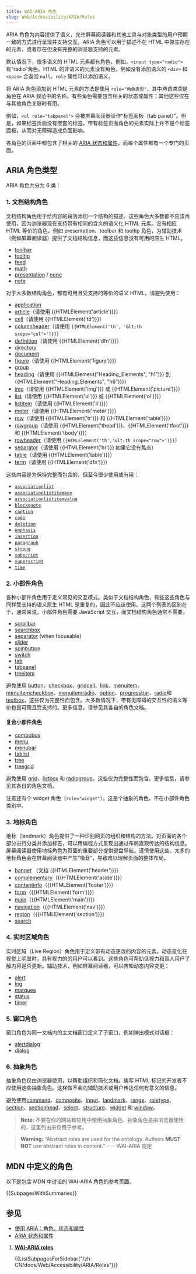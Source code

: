 ```yaml
---
title: WAI-ARIA 角色
slug: Web/Accessibility/ARIA/Roles
---
```


ARIA 角色为内容提供了语义，允许屏幕阅读器和其他工具与对象类型的用户预期一致的方式进行呈现并支持交互。<abbr>ARIA</abrr> 角色可以用于描述不在 HTML 中原生存在的元素，或者存在但没有完整的浏览器支持的元素。

默认情况下，很多语义的 HTML 元素都有角色，例如，`<input type="radio">` 有“radio”角色。HTML 的非语义的元素没有角色，例如没有添加语义的 `<div>` 和 `<span>` 会返回 `null`。`role` 属性可以添加语义。

将 ARIA 角色添加到 HTML 元素的方法是使用 `role="角色类型"`，其中*角色类型*是角色在 ARIA 规范中的名称。有些角色需要包含相关的状态或属性；其他这些仅在与其他角色关联时有用。

例如，`<ul role="tabpanel">` 会被屏幕阅读器读作“标签面板（tab panel）”。但是，如果标签页面没有嵌套的标签，带有标签页面角色的元素实际上并不是个标签面板，从而对无障碍造成负面影响。

各角色的页面中都包含了相关的 [ARIA 状态和属性](/zh-CN/docs/Web/Accessibility/ARIA/Attributes)，而每个属性都有一个专门的页面。

## ARIA 角色类型

ARIA 角色共分为 6 类：

### 1. 文档结构角色

文档结构角色用于给内容的段落添加一个结构的描述。这些角色大多数都不应该再使用，因为浏览器现在支持带有相同的含义的语义化 HTML 元素。没有相应 HTML 等价的角色，例如 presentation、toolbar 和 tooltip 角色，为辅助技术（例如屏幕阅读器）提供了文档结构信息，而这些信息没有可用的原生 HTML。

- [toolbar](/zh-CN/docs/Web/Accessibility/ARIA/Roles/toolbar_role)
- [tooltip](/zh-CN/docs/Web/Accessibility/ARIA/Roles/tooltip_role)
- [feed](/zh-CN/docs/Web/Accessibility/ARIA/Roles/feed_role)
- [math](/zh-CN/docs/Web/Accessibility/ARIA/Roles/math_role)
- [presentation](/zh-CN/docs/Web/Accessibility/ARIA/Roles/presentation_role) / [none](/zh-CN/docs/Web/Accessibility/ARIA/Roles/none_role)
- [note](/zh-CN/docs/Web/Accessibility/ARIA/Roles/note_role)

对于大多数结构角色，都有可用且受支持的等价的语义 HTML。请避免使用：

- [application](/zh-CN/docs/Web/Accessibility/ARIA/Roles/application_role)
- [article](/zh-CN/docs/Web/Accessibility/ARIA/Roles/article_role)（请使用 {{HTMLElement('article')}}）
- [cell](/zh-CN/docs/Web/Accessibility/ARIA/Roles/cell_role)（请使用 {{HTMLElement('td')}}）
- [columnheader](/zh-CN/docs/Web/Accessibility/ARIA/Roles/columnheader_role)（请使用 `{{HTMLElement('th', '&lt;th scope="col">')}}`）
- [definition](/zh-CN/docs/Web/Accessibility/ARIA/Roles/definition_role)（请使用 {{HTMLElement('dfn')}}）
- [directory](/zh-CN/docs/Web/Accessibility/ARIA/Roles/directory_role)
- [document](/zh-CN/docs/Web/Accessibility/ARIA/Roles/document_role)
- [figure](/zh-CN/docs/Web/Accessibility/ARIA/Roles/figure_role)（请使用 {{HTMLElement('figure')}}）
- [group](/zh-CN/docs/Web/Accessibility/ARIA/Roles/group_role)
- [heading](/zh-CN/docs/Web/Accessibility/ARIA/Roles/heading_role)（请使用 {{HTMLElement("Heading_Elements", "h1")}} 到 {{HTMLElement("Heading_Elements", "h6")}}）
- [img](/zh-CN/docs/Web/Accessibility/ARIA/Roles/img_role)（请使用 {{HTMLElement('img')}} 或 {{HTMLElement('picture')}}）
- [list](/zh-CN/docs/Web/Accessibility/ARIA/Roles/list_role)（请使用 {{HTMLElement('ul')}} 或 {{HTMLElement('ol')}}）
- [listitem](/zh-CN/docs/Web/Accessibility/ARIA/Roles/listitem_role)（请使用 {{HTMLElement('li')}}）
- [meter](/zh-CN/docs/Web/Accessibility/ARIA/Roles/meter_role)（请使用 {{HTMLElement('meter')}}）
- [row](/zh-CN/docs/Web/Accessibility/ARIA/Roles/row_role)（请使用 {{HTMLElement('tr')}} 和 {{HTMLElement('table')}}）
- [rowgroup](/zh-CN/docs/Web/Accessibility/ARIA/Roles/rowgroup_role)（请使用 {{HTMLElement('thead')}}、{{HTMLElement('tfoot')}} 和 {{HTMLElement('tbody')}}）
- [rowheader](/zh-CN/docs/Web/Accessibility/ARIA/Roles/rowheader_role)（请使用 `{{HTMLElement('th','&lt;th scope="row">')}}`）
- [separator](/zh-CN/docs/Web/Accessibility/ARIA/Roles/separator_role)（请使用 {{HTMLElement('hr')}} 如果它没有焦点）
- [table](/zh-CN/docs/Web/Accessibility/ARIA/Roles/table_role)（请使用 {{HTMLElement('table')}}）
- [term](/zh-CN/docs/Web/Accessibility/ARIA/Roles/term_role)（请使用 {{HTMLElement('dfn')}}）

这些内容是为保持完整而包含的，但至今很少使用或有用：

- [`associationlist`](/zh-CN/docs/Web/Accessibility/ARIA/Roles/structural_roles)
- [`associationlistitemkey`](/zh-CN/docs/Web/Accessibility/ARIA/Roles/structural_roles)
- [`associationlistitemvalue`](/zh-CN/docs/Web/Accessibility/ARIA/Roles/structural_roles)
- [`blockquote`](/zh-CN/docs/Web/Accessibility/ARIA/Roles/structural_roles)
- [`caption`](/zh-CN/docs/Web/Accessibility/ARIA/Roles/structural_roles)
- [`code`](/zh-CN/docs/Web/Accessibility/ARIA/Roles/structural_roles)
- [`deletion`](/zh-CN/docs/Web/Accessibility/ARIA/Roles/structural_roles)
- [`emphasis`](/zh-CN/docs/Web/Accessibility/ARIA/Roles/structural_roles)
- [`insertion`](/zh-CN/docs/Web/Accessibility/ARIA/Roles/structural_roles)
- [`paragraph`](/zh-CN/docs/Web/Accessibility/ARIA/Roles/structural_roles)
- [`strong`](/zh-CN/docs/Web/Accessibility/ARIA/Roles/structural_roles)
- [`subscript`](/zh-CN/docs/Web/Accessibility/ARIA/Roles/structural_roles)
- [`superscript`](/zh-CN/docs/Web/Accessibility/ARIA/Roles/structural_roles)
- [`time`](/zh-CN/docs/Web/Accessibility/ARIA/Roles/structural_roles)

### 2. 小部件角色

各种小部件角色用于定义常见的交互模式。类似于文档结构角色，有些这些角色与同样受支持的语义原生 HTML 是重复的，因此不应该使用。这两个列表的区别在于，通常来说，小部件角色需要 JavaScript 交互，而文档结构角色通常不需要。

- [scrollbar](/zh-CN/docs/Web/Accessibility/ARIA/Roles/scrollbar_role)
- [searchbox](/zh-CN/docs/Web/Accessibility/ARIA/Roles/searchbox_role)
- [separator](/zh-CN/docs/Web/Accessibility/ARIA/Roles/separator_role) (when focusable)
- [slider](/zh-CN/docs/Web/Accessibility/ARIA/Roles/slider_role)
- [spinbutton](/zh-CN/docs/Web/Accessibility/ARIA/Roles/spinbutton_role)
- [switch](/zh-CN/docs/Web/Accessibility/ARIA/Roles/switch_role)
- [tab](/zh-CN/docs/Web/Accessibility/ARIA/Roles/tab_role)
- [tabpanel](/zh-CN/docs/Web/Accessibility/ARIA/Roles/tabpanel_role)
- [treeitem](/zh-CN/docs/Web/Accessibility/ARIA/Roles/treeitem_role)

避免使用 [button](/zh-CN/docs/Web/Accessibility/ARIA/Roles/button_role)、[checkbox](/zh-CN/docs/Web/Accessibility/ARIA/Roles/checkbox_role)、[gridcell](/zh-CN/docs/Web/Accessibility/ARIA/Roles/gridcell_role)、[link](/zh-CN/docs/Web/Accessibility/ARIA/Roles/link_role)、[menuitem](/zh-CN/docs/Web/Accessibility/ARIA/Roles/menuitem_role)、[menuitemcheckbox](/zh-CN/docs/Web/Accessibility/ARIA/Roles/menuitemcheckbox_role)、[menuitemradio](/zh-CN/docs/Web/Accessibility/ARIA/Roles/menuitemradio_role)、[option](/zh-CN/docs/Web/Accessibility/ARIA/Roles/option_role)、[progressbar](/zh-CN/docs/Web/Accessibility/ARIA/Roles/progressbar_role)、[radio](/zh-CN/docs/Web/Accessibility/ARIA/Roles/radio_role)和 [textbox](/zh-CN/docs/Web/Accessibility/ARIA/Roles/textbox_role)，这些仅为完整性而包含。大多数情况下，带有无障碍的交互性的语义等价也是可用且受支持的。更多信息，请参见其各自的角色文档。

#### 复合小部件角色

- [combobox](/zh-CN/docs/Web/Accessibility/ARIA/Roles/combobox_role)
- [menu](/zh-CN/docs/Web/Accessibility/ARIA/Roles/menu_role)
- [menubar](/zh-CN/docs/Web/Accessibility/ARIA/Roles/menubar_role)
- [tablist](/zh-CN/docs/Web/Accessibility/ARIA/Roles/tablist_role)
- [tree](/zh-CN/docs/Web/Accessibility/ARIA/Roles/tree_role)
- [treegrid](/zh-CN/docs/Web/Accessibility/ARIA/Roles/treegrid_role)

避免使用 [grid](/zh-CN/docs/Web/Accessibility/ARIA/Roles/grid_role)、[listbox](/zh-CN/docs/Web/Accessibility/ARIA/Roles/listbox_role) 和 [radiogroup](/zh-CN/docs/Web/Accessibility/ARIA/Roles/radio_role)，这些仅为完整性而包含。更多信息，请参见其各自的角色文档。

注意还有个 widget 角色（`role="widget"`），这是个抽象的角色，不在小部件角色类别中。

### 3. 地标角色

地标（landmark）角色提供了一种识别网页的组织和结构的方法。对页面的各个部分进行分类并添加标签，可以用编程方式呈现出通过布局直观传达的结构信息。屏幕阅读器使用地标角色为页面的重要部分提供键盘导航。谨慎使用这些。太多的地标角色会在屏幕阅读器中产生“噪音”，导致难以理解页面的整体布局。

- [banner](/zh-CN/docs/Web/Accessibility/ARIA/Roles/banner_role) （文档 {{HTMLElement('header')}}）
- [complementary](/zh-CN/docs/Web/Accessibility/ARIA/Roles/complementary_role)（{{HTMLElement('aside')}}）
- [contentinfo](/zh-CN/docs/Web/Accessibility/ARIA/Roles/contentinfo_role)（{{HTMLElement('footer')}}）
- [form](/zh-CN/docs/Web/Accessibility/ARIA/Roles/form_role)（{{HTMLElement('form')}}）
- [main](/zh-CN/docs/Web/Accessibility/ARIA/Roles/main_role)（{{HTMLElement('main')}}）
- [navigation](/zh-CN/docs/Web/Accessibility/ARIA/Roles/navigation_role)（{{HTMLElement('nav')}}）
- [region](/zh-CN/docs/Web/Accessibility/ARIA/Roles/region_role)（{{HTMLElement('section')}}）
- [search](/zh-CN/docs/Web/Accessibility/ARIA/Roles/search_role)

### 4. 实时区域角色

实时区域（Live Region）角色用于定义带有动态更改的内容的元素。动态变化在视觉上明显时，具有视力的的用户可以看到。这些角色可帮助低视力和盲人用户了解内容是否更新。辅助技术，例如屏幕阅读器，可以告知动态内容变更：

- [alert](/zh-CN/docs/Web/Accessibility/ARIA/Roles/alert_role)
- [log](/zh-CN/docs/Web/Accessibility/ARIA/Roles/log_role)
- [marquee](/zh-CN/docs/Web/Accessibility/ARIA/Roles/marquee_role)
- [status](/zh-CN/docs/Web/Accessibility/ARIA/Roles/status_role)
- [timer](/zh-CN/docs/Web/Accessibility/ARIA/Roles/timer_role)

### 5. 窗口角色

窗口角色为同一文档内的主文档窗口定义了子窗口，例如弹出模式对话框：

- [alertdialog](/zh-CN/docs/Web/Accessibility/ARIA/Roles/alertdialog_role)
- [dialog](/zh-CN/docs/Web/Accessibility/ARIA/Roles/dialog_role)

### 6. 抽象角色

抽象角色仅由浏览器使用，以帮助组织和简化文档。编写 HTML 标记的开发者不应使用这些抽象角色。这样做不会向辅助技术或用户传达任何有意义的信息。

避免使用[command](/zh-CN/docs/Web/Accessibility/ARIA/Roles/command_role)、[composite](/zh-CN/docs/Web/Accessibility/ARIA/Roles/composite_role)、[input](/zh-CN/docs/Web/Accessibility/ARIA/Roles/input_role)、[landmark](/zh-CN/docs/Web/Accessibility/ARIA/Roles/landmark_role)、[range](/zh-CN/docs/Web/Accessibility/ARIA/Roles/range_role)、[roletype](/zh-CN/docs/Web/Accessibility/ARIA/Roles/roletype_role)、[section](/zh-CN/docs/Web/Accessibility/ARIA/Roles/section_role)、[sectionhead](/zh-CN/docs/Web/Accessibility/ARIA/Roles/sectionhead_role)、[select](/zh-CN/docs/Web/Accessibility/ARIA/Roles/select_role)、[structure](/zh-CN/docs/Web/Accessibility/ARIA/Roles/structure_role)、[widget](/zh-CN/docs/Web/Accessibility/ARIA/Roles/widget_role) 和 [window](/zh-CN/docs/Web/Accessibility/ARIA/Roles/window_role)。

> **Note:** 不要在你的网站和应用中使用抽象角色。抽象角色是由浏览器使用的，这里列出来仅用于参考。

> **Warning:** “Abstract roles are used for the ontology. Authors **MUST NOT** use abstract roles in content.” ——<abbr>WAI-ARIA</abbr> 规定

## MDN 中定义的角色

以下是包含 <abbr>MDN</abbr> 中讨论的 WAI-ARIA 角色的参考页面。

{{SubpagesWithSummaries}}

## 参见

- [使用 ARIA：角色、状态和属性](/zh-CN/docs/Web/Accessibility/ARIA/ARIA_Techniques)
- [ARIA 状态和属性](/zh-CN/docs/Web/Accessibility/ARIA/Attributes)

<section id="Quick_links">

1. [**WAI-ARIA roles**](/zh-CN/docs/Web/Accessibility/ARIA/Roles)

   {{ListSubpagesForSidebar("/zh-CN/docs/Web/Accessibility/ARIA/Roles")}}

</section>

